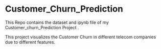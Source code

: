 # Customer_Churn_Prediction
This Repo contains the dataset and ipynb file of my Customer_churn_Prediction Project .

This project visualizes the Customer Churn in different telecom companies due to different features.
